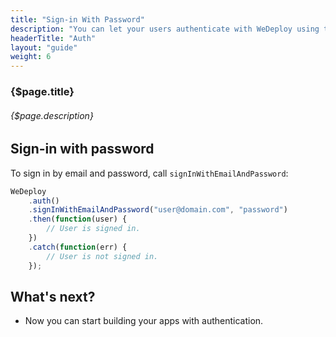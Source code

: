```yaml
---
title: "Sign-in With Password"
description: "You can let your users authenticate with WeDeploy using their email addresses and passwords."
headerTitle: "Auth"
layout: "guide"
weight: 6
---
```


### {$page.title}

###### {$page.description}

<article id="1">

## Sign-in with password

To sign in by email and password, call `signInWithEmailAndPassword`:

```javascript
WeDeploy
	.auth()
	.signInWithEmailAndPassword("user@domain.com", "password")
	.then(function(user) {
		// User is signed in.
	})
	.catch(function(err) {
		// User is not signed in.
	});
```

</article>

## What's next?

* Now you can start building your apps with authentication.
